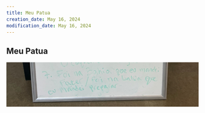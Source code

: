 ```yaml
---
title: Meu Patua
creation_date: May 16, 2024
modification_date: May 16, 2024
---
```



## Meu Patua
![Meu Patua](images/Meu%20Patua.jpeg)


